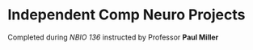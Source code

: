 # Independent Comp Neuro Projects
Completed during *NBIO 136* instructed by Professor **Paul Miller**
